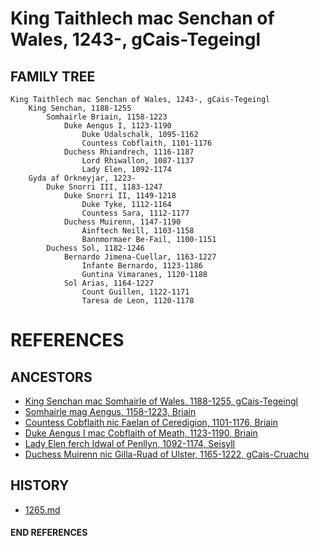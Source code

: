 # King Taithlech mac Senchan of Wales, 1243-, gCais-Tegeingl

## FAMILY TREE

```
King Taithlech mac Senchan of Wales, 1243-, gCais-Tegeingl
	King Senchan, 1188-1255
		Somhairle Briain, 1158-1223
            Duke Aengus I, 1123-1190
                Duke Udalschalk, 1095-1162
                Countess Cobflaith, 1101-1176
            Duchess Rhiandrech, 1116-1187
                Lord Rhiwallon, 1087-1137
                Lady Elen, 1092-1174
	Gyda af Orkneyjar, 1223-
		Duke Snorri III, 1183-1247
			Duke Snorri II, 1149-1218
				Duke Tyke, 1112-1164
				Countess Sara, 1112-1177
			Duchess Muirenn, 1147-1190
				Ainftech Neill, 1103-1158
				Bannmormaer Be-Fail, 1100-1151
		Duchess Sol, 1182-1246
			Bernardo Jimena-Cuellar, 1163-1227	
				Infante Bernardo, 1123-1186
				Guntina Vimaranes, 1120-1188
			Sol Arias, 1164-1227
				Count Guillen, 1122-1171
				Taresa de Leon, 1120-1178
```


# REFERENCES

## ANCESTORS
* [King Senchan mac Somhairle of Wales, 1188-1255, gCais-Tegeingl](senchan_mac_somhairle_1188.md)
* [Somhairle mag Aengus, 1158-1223, Briain](somhairle_mag_aengus_1158.md)
* [Countess Cobflaith nic Faelan of Ceredigion, 1101-1176, Briain](cobflaith_nic_faelan_1101.md)
* [Duke Aengus I mac Cobflaith of Meath, 1123-1190, Briain](aengus_i_mac_cobflaith_1123.md)
* [Lady Elen ferch Idwal of Penllyn, 1092-1174, Seisyll](elen_ferch_idwal_1092.md)
* [Duchess Muirenn nic Gilla-Ruad of Ulster, 1165-1222, gCais-Cruachu](muirenn_nic_gilla-ruad_1165.md)

## HISTORY
* [1265.md](../h/1265.md)
#### END REFERENCES
